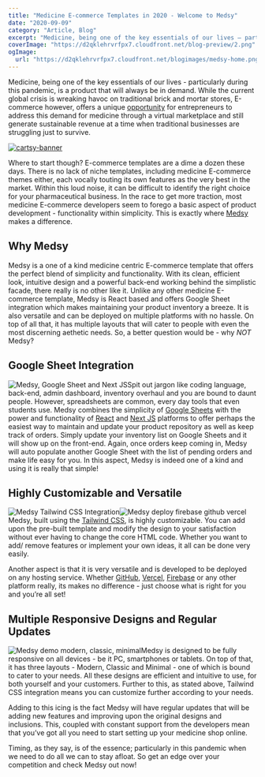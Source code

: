 ```yaml
---
title: "Medicine E-commerce Templates in 2020 - Welcome to Medsy"
date: "2020-09-09"
category: "Article, Blog"
excerpt: "Medicine, being one of the key essentials of our lives – particularly during this pandemic, is a product that will always be in demand. While the current global crisis is wreaking havoc on traditional brick and mortar stores, E-commerce however, offers a unique opportunity for entrepreneurs to address this demand for medicine through a virtual "
coverImage: "https://d2qklehrvrfpx7.cloudfront.net/blog-preview/2.png"
ogImage:
  url: "https://d2qklehrvrfpx7.cloudfront.net/blogimages/medsy-home.png"
---
```


Medicine, being one of the key essentials of our lives - particularly during this pandemic, is a product that will always be in demand. While the current global crisis is wreaking havoc on traditional brick and mortar stores, E-commerce however, offers a unique [opportunity](https://redq.io/blog/starting-an-online-business-during-the-coronavirus-pandemic/) for entrepreneurs to address this demand for medicine through a virtual marketplace and still generate sustainable revenue at a time when traditional businesses are struggling just to survive.

[![cartsy-banner](https://d2qklehrvrfpx7.cloudfront.net/blogimages/cartsy-banner.jpg)](https://bit.ly/cartsyTheme)

Where to start though? E-commerce templates are a dime a dozen these days. There is no lack of niche templates, including medicine E-commerce themes either, each vocally touting its own features as the very best in the market. Within this loud noise, it can be difficult to identify the right choice for your pharmaceutical business. In the race to get more traction, most medicine E-commerce developers seem to forego a basic aspect of product development - functionality within simplicity. This is exactly where [Medsy](https://themeforest.net/item/medsy-react-medicine-ecommerce-template-with-google-sheet-next-js/28462171) makes a difference.

## **Why Medsy**

Medsy is a one of a kind medicine centric E-commerce template that offers the perfect blend of simplicity and functionality. With its clean, efficient look, intuitive design and a powerful back-end working behind the simplistic facade, there really is no other like it. Unlike any other medicine E-commerce template, Medsy is React based and offers Google Sheet integration which makes maintaining your product inventory a breeze. It is also versatile and can be deployed on multiple platforms with no hassle. On top of all that, it has multiple layouts that will cater to people with even the most discerning aethetic needs. So, a better question would be - why _NOT_ Medsy?

## **Google Sheet Integration**

![Medsy, Google Sheet and Next JS](https://d2qklehrvrfpx7.cloudfront.net/blogimages/Medsy-2.jpg)Spit out jargon like coding language, back-end, admin dashboard, inventory overhaul and you are bound to daunt people. However, spreadsheets are common, every day tools that even students use. Medsy combines the simplicity of [Google Sheets](https://www.google.com/sheets/about/) with the power and functionality of [React](https://reactjs.org/) and [Next JS](https://nextjs.org/) platforms to offer perhaps the easiest way to maintain and update your product repository as well as keep track of orders. Simply update your inventory list on Google Sheets and it will show up on the front-end. Again, once orders keep coming in, Medsy will auto populate another Google Sheet with the list of pending orders and make life easy for you. In this aspect, Medsy is indeed one of a kind and using it is really that simple!

## **Highly Customizable and Versatile**

![Medsy Tailwind CSS Integration](medsy-3)![Medsy deploy firebase github vercel](/assets/blog/images/Deploy.jpg)Medsy, built using the [Tailwind CSS](https://tailwindcss.com/), is highly customizable. You can add upon the pre-built template and modify the design to your satisfaction without ever having to change the core HTML code. Whether you want to add/ remove features or implement your own ideas, it all can be done very easily.

Another aspect is that it is very versatile and is developed to be deployed on any hosting service. Whether [GitHub](https://github.com/), [Vercel](https://vercel.com/), [Firebase](https://firebase.google.com/) or any other platform really, its makes no difference - just choose what is right for you and you’re all set!

## **Multiple Responsive Designs and Regular Updates**

![Medsy demo modern, classic, minimal](https://d2qklehrvrfpx7.cloudfront.net/blogimages/medsy-4.jpg)Medsy is designed to be fully responsive on all devices - be it PC, smartphones or tablets. On top of that, it has three layouts - Modern, Classic and Minimal - one of which is bound to cater to your needs. All these designs are efficient and intuitive to use, for both yourself and your customers. Further to this, as stated above, Tailwind CSS integration means you can customize further according to your needs.

Adding to this icing is the fact Medsy will have regular updates that will be adding new features and improving upon the original designs and inclusions. This, coupled with constant support from the developers mean that you’ve got all you need to start setting up your medicine shop online.

Timing, as they say, is of the essence; particularly in this pandemic when we need to do all we can to stay afloat. So get an edge over your competition and check Medsy out now!
